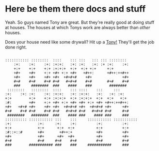 # Here be them there docs and stuff

Yeah. So guys named Tony are great. But they're really good at doing stuff at houses. The houses at which Tonys work are always better than *other* houses.

Does your house need like some drywall? Hit up a [Tony!](https://letmegooglethat.com/?q=tony+phone+numbers) They'll get the job done right.

```

::::::::::: ::::::::  ::::    ::: :::   ::: ::: ::::::::      
    :+:    :+:    :+: :+:+:   :+: :+:   :+: :+ :+:    :+:     
    +:+    +:+    +:+ :+:+:+  +:+  +:+ +:+     +:+            
    +#+    +#+    +:+ +#+ +:+ +#+   +#++:      +#++:++#++     
    +#+    +#+    +#+ +#+  +#+#+#    +#+              +#+     
    #+#    #+#    #+# #+#   #+#+#    #+#       #+#    #+#     
    ###     ########  ###    ####    ###        ########      
 ::::::::   ::::::::  ::::    ::: ::::    :::     :::         
:+:    :+: :+:    :+: :+:+:   :+: :+:+:   :+:   :+: :+:       
+:+        +:+    +:+ :+:+:+  +:+ :+:+:+  +:+  +:+   +:+      
:#:        +#+    +:+ +#+ +:+ +#+ +#+ +:+ +#+ +#++:++#++:     
+#+   +#+# +#+    +#+ +#+  +#+#+# +#+  +#+#+# +#+     +#+     
#+#    #+# #+#    #+# #+#   #+#+# #+#   #+#+# #+#     #+#     
 ########   ########  ###    #### ###    #### ###     ###     
:::::::::: ::::::::::: :::    :::     ::::::::::: ::::::::::: 
:+:            :+:     :+:    :+:         :+:         :+:     
+:+            +:+      +:+  +:+          +:+         +:+     
:#::+::#       +#+       +#++:+           +#+         +#+     
+#+            +#+      +#+  +#+          +#+         +#+     
#+#            #+#     #+#    #+#         #+#         #+#     
###        ########### ###    ###     ###########     ###     

```

